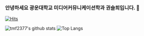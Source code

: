 ### 안녕하세요 광운대학교 미디어커뮤니케이션학과 권슬희입니다. 👋
[![Hits](https://hits.seeyoufarm.com/api/count/incr/badge.svg?url=https%3A%2F%2Fgithub.com%2Ftmf2377)](https:/hits.seeyoufarm.com)
<!--
**tmf2377/tmf2377** is a ✨ _special_ ✨ repository because its `README.md` (this file) appears on your GitHub profile.

Here are some ideas to get you started:

- 🔭 I’m currently working on ...
- 🌱 I’m currently learning ...
- 👯 I’m looking to collaborate on ...
- 🤔 I’m looking for help with ...
- 💬 Ask me about ...
- 📫 How to reach me: ...
- 😄 Pronouns: ...
- ⚡ Fun fact: ...
-->

![tmf2377's github stats](https://github-readme-stats.vercel.app/api?username=tmf2377&show_icons=true&theme=tokyonight)
![Top Langs](https://github-readme-stats.vercel.app/api/top-langs/?username=tmf2377&layout=compact&theme=tokyonight)
